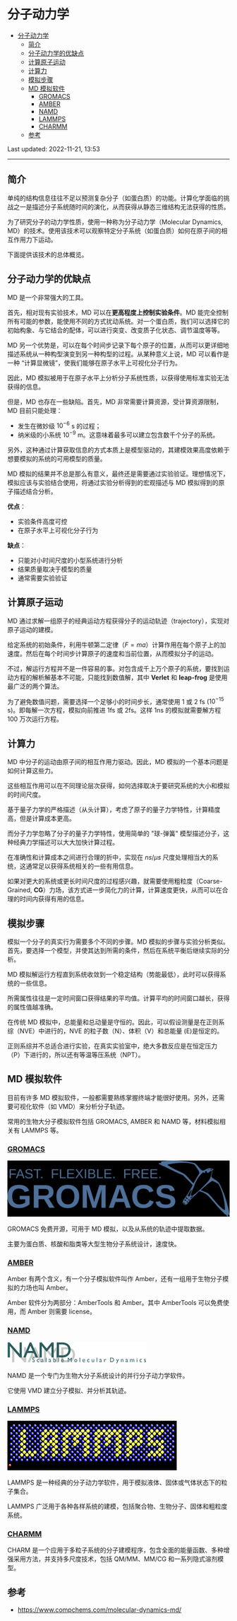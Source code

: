 # 分子动力学

- [分子动力学](#分子动力学)
  - [简介](#简介)
  - [分子动力学的优缺点](#分子动力学的优缺点)
  - [计算原子运动](#计算原子运动)
  - [计算力](#计算力)
  - [模拟步骤](#模拟步骤)
  - [MD 模拟软件](#md-模拟软件)
    - [GROMACS](#gromacs)
    - [AMBER](#amber)
    - [NAMD](#namd)
    - [LAMMPS](#lammps)
    - [CHARMM](#charmm)
  - [参考](#参考)

Last updated: 2022-11-21, 13:53
****

## 简介

单纯的结构信息往往不足以预测复杂分子（如蛋白质）的功能。计算化学面临的挑战之一是描述分子系统随时间的演化，从而获得从静态三维结构无法获得的性质。

为了研究分子的动力学性质，使用一种称为分子动力学（Molecular Dynamics, MD）的技术。使用该技术可以观察特定分子系统（如蛋白质）如何在原子间的相互作用力下运动。

下面提供该技术的总体概览。

## 分子动力学的优缺点

MD 是一个非常强大的工具。

首先，相对现有实验技术，MD 可以在**更高程度上控制实验条件**。MD 能完全控制所有可能的参数，能使用不同的方式扰动系统。对一个蛋白质，我们可以选择它的初始构象、与它结合的配体，可以进行突变、改变质子化状态、调节温度等等。

MD 另一个优势是，可以在每个时间步记录下每个原子的位置，从而可以更详细地描述系统从一种构型演变到另一种构型的过程。从某种意义上说，MD 可以看作是一种 “计算显微镜”，使我们能够在原子水平上可视化分子行为。

因此，MD 模拟被用于在原子水平上分析分子系统性质，以获得使用标准实验无法获得的信息。

但是，MD 也存在一些缺陷。首先，MD 非常需要计算资源，受计算资源限制，MD 目前只能处理：

- 发生在微妙级 $10^{-6}$ s 的过程；
- 纳米级的小系统 $10^{-9}$ m。这意味着最多可以建立包含数千个分子的系统。

另外，这种通过计算获取信息的方式本质上是模型驱动的，其建模效果高度依赖于想要模拟的系统的可用模型的质量。

MD 模拟的结果并不总是那么有意义，最终还是需要通过实验验证。理想情况下，模拟应该与实验结合使用，将通过实验分析得到的宏观描述与 MD 模拟得到的原子描述结合分析。

**优点**：

- 实验条件高度可控
- 在原子水平上可视化分子行为

**缺点**：

- 只能对小时间尺度的小型系统进行分析
- 结果质量取决于模型的质量
- 通常需要实验验证

## 计算原子运动

MD 通过求解一组原子的经典运动方程获得分子的运动轨迹（trajectory），实现对原子运动的建模。

给定系统的初始条件，利用牛顿第二定律（$F=ma$）计算作用在每个原子上的加速度。然后在每个时间步计算原子的速度和当前位置，从而模拟分子的运动。

不过，解运行方程并不是一件容易的事。对包含成千上万个原子的系统，要找到运动方程的解析解基本不可能，只能找到数值解，其中 **Verlet** 和 **leap-frog** 是使用最广泛的两个算法。

为了避免数值问题，需要选择一个足够小的时间步长，通常使用 1 或 2 fs ($10^{-15}$ s)。即每解一次方程，模拟向前推进 1fs 或 2fs。这样 1ns 的模拟就需要解方程 100 万次运行方程。

## 计算力

MD 中分子的运动由原子间的相互作用力驱动。因此，MD 模拟的一个基本问题是如何计算这些力。

这些相互作用可以在不同理论层次获得，如何选择取决于要研究系统的大小和模拟的时间尺度。

基于量子力学的严格描述（从头计算），考虑了原子的量子力学特性，计算精度高，但是计算成本更高。

而分子力学忽略了分子的量子力学特性，使用简单的 "球-弹簧" 模型描述分子，这种经典力学描述可以大大加快计算过程。

在准确性和计算成本之间进行合理的折中，实现在 $ns$/$\mu s$ 尺度处理相当大的系统，这通常足以获得系统相关的一些有用信息。

如果对更大的系统或更长时间尺度的过程感兴趣，就需要使用粗粒度（Coarse-Grained, **CG**）力场，该方式进一步简化力的计算，计算速度更快，从而可以在合理的时间内获得有用的信息。

## 模拟步骤

模拟一个分子的真实行为需要多个不同的步骤。MD 模拟的步骤与实验分析类似。首先，要选择一个模型，并使其达到所需的条件，然后在系统平衡后继续实际的分析。

MD 模拟解运行方程直到系统收敛到一个稳定结构（势能最低），此时可以获得系统的一些信息。

所需属性往往是一定时间窗口获得结果的平均值。计算平均的时间窗口越长，获得的属性值越准确。

在传统 MD 模拟中，总能量和总动量是守恒的。因此，可以假设测量是在正则系综（NVE）中进行的，NVE 的粒子数（N）、体积（V）和总能量 (E)是恒定的。

正则系综并不总适合进行实验，在真实实验室中，绝大多数反应是在恒定压力（P）下进行的，所以还有等温等压系统（NPT）。

## MD 模拟软件

目前有许多 MD 模拟软件，一般都需要熟练掌握终端才能很好使用。另外，还需要可视化软件（如 VMD）来分析分子轨迹。

常用的生物大分子模拟软件包括 GROMACS, AMBER 和 NAMD 等，材料模拟相关有 LAMMPS 等。

### [GROMACS](https://www.gromacs.org/)

![](images/2022-11-16-17-21-43.png)

GROMACS 免费开源，可用于 MD 模拟，以及从系统的轨迹中提取数据。

主要为蛋白质、核酸和脂类等大型生物分子系统设计，速度快。

### [AMBER](https://ambermd.org/)

Amber 有两个含义，有一个分子模拟软件叫作 Amber，还有一组用于生物分子模拟的力场也叫 Amber。

Amber 软件分为两部分：AmberTools 和 Amber。其中 AmberTools 可以免费使用，而 Amber 则需要 license。

### [NAMD](https://www.ks.uiuc.edu/Research/namd/)

![](images/2022-11-21-13-41-26.png)

NAMD 是一个专门为生物大分子系统设计的并行分子动力学软件。

它使用 VMD 建立分子模拟、并分析其轨迹。

### [LAMMPS](https://www.lammps.org/)

![](images/2022-11-21-13-50-37.png)

LAMMPS 是一种经典的分子动力学软件，用于模拟液体、固体或气体状态下的粒子集合。

LAMMPS 广泛用于各种各样系统的建模，包括聚合物、生物分子、固体和粗粒度系统。

### [CHARMM](https://www.charmm.org/)

CHARM 是一个应用于多粒子系统的分子建模程序，包含全面的能量函数、多种增强采用方法，并支持多尺度技术，包括 QM/MM、MM/CG 和一系列隐式溶剂模型。

## 参考

- https://www.compchems.com/molecular-dynamics-md/
